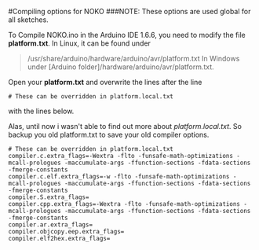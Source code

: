 #Compiling options for NOKO
###NOTE: These options are used global for all sketches.

To Compile NOKO.ino in the Arduino IDE 1.6.6, you need to modify the file **platform.txt**.
In Linux, it can be found under 
>/usr/share/arduino/hardware/arduino/avr/platform.txt
In Windows under 
>[Arduino folder]/hardware/arduino/avr/platform.txt.

Open your **platform.txt** and overwrite the lines after the line
```
# These can be overridden in platform.local.txt
```
with the lines below.

Alas, until now i wasn't able to find out more about *platform.local.txt*. 
So backup you old platform.txt to save your old compiler options. 

```
# These can be overridden in platform.local.txt
compiler.c.extra_flags=-Wextra -flto -funsafe-math-optimizations -mcall-prologues -maccumulate-args -ffunction-sections -fdata-sections -fmerge-constants
compiler.c.elf.extra_flags=-w -flto -funsafe-math-optimizations -mcall-prologues -maccumulate-args -ffunction-sections -fdata-sections -fmerge-constants
compiler.S.extra_flags=
compiler.cpp.extra_flags=-Wextra -flto -funsafe-math-optimizations -mcall-prologues -maccumulate-args -ffunction-sections -fdata-sections -fmerge-constants
compiler.ar.extra_flags=
compiler.objcopy.eep.extra_flags=
compiler.elf2hex.extra_flags=
```
